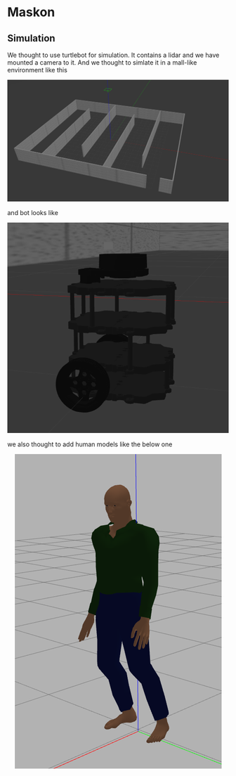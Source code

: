 # Maskon

## Simulation

We thought to use turtlebot for simulation. It contains a lidar and we have mounted a camera to it. And we thought to simlate it in a mall-like environment like this

<div align="center"><img src="images/mall.png"/></div>

and bot looks like

<div align="center"><img src="images/bot.png"/></div>

we also thought to add human models like the below one

<div align="center"><img src="images/human.png"/></div>